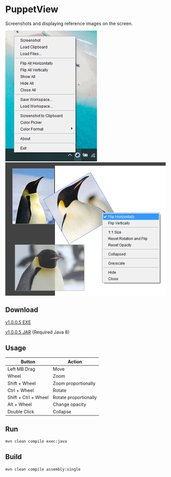 # PuppetView
Screenshots and displaying reference images on the screen.

![](./screenshot-1.jpg)
![](./screenshot-2.png)

## Download

[v1.0.0.5 EXE](https://github.com/x6ud/puppet-view/releases/download/1.0.0.5/puppet-view.exe)

[v1.0.0.5 JAR](https://github.com/x6ud/puppet-view/releases/download/1.0.0.5/jar.zip) (Required Java 8)

## Usage

| Button               | Action |
|----------------------| --- |
| Left MB Drag         | Move |
| Wheel                | Zoom |
| Shift + Wheel        | Zoom proportionally |
| Ctrl + Wheel         | Rotate |
| Shift + Ctrl + Wheel | Rotate proportionally |
| Alt + Wheel          | Change opacity |
| Double Click         | Collapse |

## Run

```
mvn clean compile exec:java
```

## Build

```
mvn clean compile assembly:single
```
